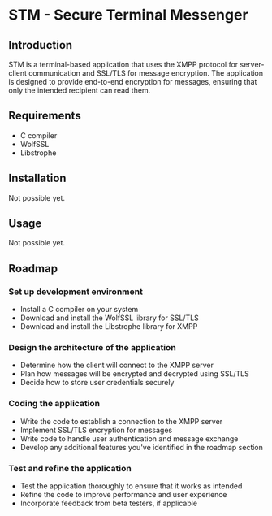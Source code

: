 # STM - Secure Terminal Messenger

## Introduction

STM is a terminal-based application that uses the XMPP protocol for server-client communication and SSL/TLS for message encryption. The application is designed to provide end-to-end encryption for messages, ensuring that only the intended recipient can read them.

## Requirements

- C compiler
- WolfSSL
- Libstrophe

## Installation

Not possible yet.

## Usage

Not possible yet.

## Roadmap

### Set up development environment

- Install a C compiler on your system
- Download and install the WolfSSL library for SSL/TLS
- Download and install the Libstrophe library for XMPP

### Design the architecture of the application

- Determine how the client will connect to the XMPP server
- Plan how messages will be encrypted and decrypted using SSL/TLS
- Decide how to store user credentials securely

### Coding the application

- Write the code to establish a connection to the XMPP server
- Implement SSL/TLS encryption for messages
- Write code to handle user authentication and message exchange
- Develop any additional features you've identified in the roadmap section

### Test and refine the application

- Test the application thoroughly to ensure that it works as intended
- Refine the code to improve performance and user experience
- Incorporate feedback from beta testers, if applicable
